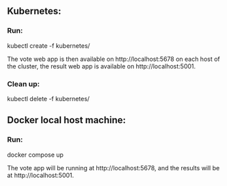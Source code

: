 ## Kubernetes: 

### Run:
kubectl create -f kubernetes/

The vote web app is then available on http://localhost:5678 on each host of the cluster, the result web app is available on http://localhost:5001.

### Clean up:
kubectl delete -f kubernetes/


## Docker local host machine:

### Run:
docker compose up

The vote app will be running at http://localhost:5678, and the results will be at http://localhost:5001.
